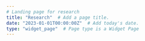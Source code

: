 ```yaml
---
# Landing page for research
title: "Research"  # Add a page title.
date: "2023-01-01T00:00:00Z"  # Add today's date.
type: "widget_page"  # Page type is a Widget Page
---
```

